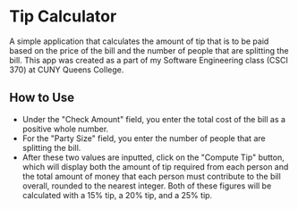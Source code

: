 # Tip Calculator
A simple application that calculates the amount of tip that is to be paid based on the price of the bill and the number of people that are splitting the bill. This app was created as a part of my Software Engineering class (CSCI 370) at CUNY Queens College. 

## How to Use
- Under the "Check Amount" field, you enter the total cost of the bill as a positive whole number. 
- For the "Party Size" field, you enter the number of people that are splitting the bill. 
- After these two values are inputted, click on the "Compute Tip" button, which will display both the amount of tip required from each person and the total amount of money that each person must contribute to the bill overall, rounded to the nearest integer. Both of these figures will be calculated with a 15% tip, a 20% tip, and a 25% tip.